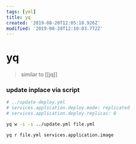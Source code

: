 ```yaml
---
tags: [yml]
title: yq
created: '2019-08-20T12:05:18.926Z'
modified: '2019-08-20T12:10:03.772Z'
---
```


# yq

> similar to [[jq]]

### update inplace via script
```sh
# ../update-deploy.yml
# services.application.deploy.mode: replicated
# services.application.deploy.replicas: 0

yq w -i -s ../update.yml file.yml
```


```sh
yq r file.yml services.application.image
```
